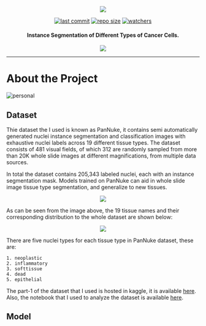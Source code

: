 <p align="center">
  <img 
    src="https://raw.githubusercontent.com/chandlerbing65nm/Pan-Cancer-Nuclei-Instance-Segmentation/main/docs/banner.png?raw=true"
  >
</p>

<div align="center">

  <a href="">![last commit](https://img.shields.io/github/last-commit/chandlerbing65nm/Pan-Cancer-Nuclei-Instance-Segmentation)</a>
  <a href="">![repo size](https://img.shields.io/github/repo-size/chandlerbing65nm/Pan-Cancer-Nuclei-Instance-Segmentation)</a>
  <a href="">![watchers](https://img.shields.io/github/watchers/chandlerbing65nm/Pan-Cancer-Nuclei-Instance-Segmentation?style=social)</a>

</div>

<h4 align="center">Instance Segmentation of Different Types of Cancer Cells.</h4>


<p align="center">
  <img 
    src="https://raw.githubusercontent.com/chandlerbing65nm/Pan-Cancer-Nuclei-Instance-Segmentation/main/docs/demo.gif?raw=true"
  >
</p>

---

# About the Project
![personal](https://img.shields.io/badge/project-chandlertimmdoloriel-red?style=for-the-badge&logo=appveyor)

## Dataset

Thie dataset the I used is known as PanNuke, it contains semi automatically generated nuclei instance segmentation and classification images with exhaustive nuclei labels across 19 different tissue types. The dataset consists of 481 visual fields, of which 312 are randomly sampled from more than 20K whole slide images at different magnifications, from multiple data sources.

In total the dataset contains 205,343 labeled nuclei, each with an instance segmentation mask. Models trained on PanNuke can aid in whole slide image tissue type segmentation, and generalize to new tissues.

<p align="center">
  <img 
    src="https://github.com/chandlerbing65nm/Pan-Cancer-Nuclei-Instance-Segmentation/blob/main/docs/pannuke-dataset.png?raw=true"
  >
</p>

As can be seen from the image above, the 19 tissue names and their corresponding distribution to the whole dataset are shown below:

<p align="center">
  <img 
    src="https://github.com/chandlerbing65nm/Pan-Cancer-Nuclei-Instance-Segmentation/blob/main/docs/distri.jpg?raw=true"
  >
</p>

There are five nuclei types for each tissue type in PanNuke dataset, these are:

```
1. neoplastic
2. inflammatory
3. softtissue
4. dead
5. epithelial
```

The part-1 of the dataset that I used is hosted in kaggle, it is available [here](https://www.kaggle.com/datasets/andrewmvd/cancer-inst-segmentation-and-classification). Also, the notebook that I used to analyze the dataset is available [here](https://www.kaggle.com/code/chandlertimm/pan-cancer-nuclei-data-analysis).

## Model
